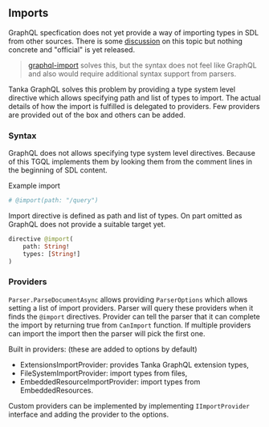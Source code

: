 ## Imports

GraphQL specfication does not yet provide a way of importing types
in SDL from other sources. There is some [discussion][] on
this topic but nothing concrete and "official" is yet released. 

> [graphql-import][] solves this, but the syntax does not feel like
> GraphQL and also would require additional syntax support from 
> parsers.

Tanka GraphQL solves this problem by providing a type system
level directive which allows specifying path and list of types 
to import. The actual details of how the import is fulfilled is
delegated to providers. Few providers are provided out of the box
and others can be added.


### Syntax

GraphQL does not allows specifying type system level directives.
Because of this TGQL implements them by looking them from the comment
lines in the beginning of SDL content.

Example import

```graphql
# @import(path: "/query")
```

Import directive is defined as path and list of types. On part omitted
as GraphQL does not provide a suitable target yet.

```graphql
directive @import(
    path: String!
    types: [String!]
)
```


### Providers

`Parser.ParseDocumentAsync` allows providing `ParserOptions` which allows 
setting a list of import providers. Parser will query these providers when
it finds the `@import` directives. Provider can tell the parser that it can
complete the import by returning true from `CanImport` function. If multiple
providers can import the import then the parser will pick the first one.

Built in providers: (these are added to options by default)
* ExtensionsImportProvider: provides Tanka GraphQL extension types,
* FileSystemImportProvider: import types from files,
* EmbeddedResourceImportProvider: import types from EmbeddedResources.

Custom providers can be implemented by implementing `IImportProvider` interface
and adding the provider to the options.


[discussion]: https://github.com/graphql/graphql-wg/blob/master/notes/2018-02-01.md#present-graphql-import
[graphql-import]: https://github.com/ardatan/graphql-import